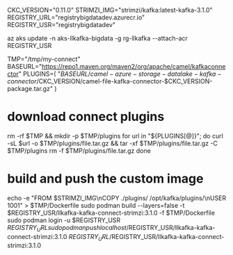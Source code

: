 CKC_VERSION="0.11.0"
STRIMZI_IMG="strimzi/kafka:latest-kafka-3.1.0"
REGISTRY_URL="registrybigdatadev.azurecr.io"
REGISTRY_USR="registrybigdatadev"

az aks update -n aks-llkafka-bigdata -g rg-llkafka --attach-acr REGISTRY_USR

TMP="/tmp/my-connect"
BASEURL="https://repo1.maven.org/maven2/org/apache/camel/kafkaconnector"
PLUGINS=(
    "$BASEURL/camel-azure-storage-datalake-kafka-connector/$CKC_VERSION/camel-file-kafka-connector-$CKC_VERSION-package.tar.gz"
)

# download connect plugins
rm -rf $TMP && mkdir -p $TMP/plugins
for url in "${PLUGINS[@]}"; do
    curl -sL $url -o $TMP/plugins/file.tar.gz && tar -xf $TMP/plugins/file.tar.gz -C $TMP/plugins
    rm -f $TMP/plugins/file.tar.gz
done

# build and push the custom image
echo -e "FROM $STRIMZI_IMG\nCOPY ./plugins/ /opt/kafka/plugins/\nUSER 1001" > $TMP/Dockerfile
sudo podman build --layers=false -t $REGISTRY_USR/llkafka-kafka-connect-strimzi:3.1.0 -f $TMP/Dockerfile
sudo podman login -u $REGISTRY_USR $REGISTRY_URL
sudo podman push localhost/$REGISTRY_USR/llkafka-kafka-connect-strimzi:3.1.0 $REGISTRY_URL/$REGISTRY_USR/llkafka-kafka-connect-strimzi:3.1.0